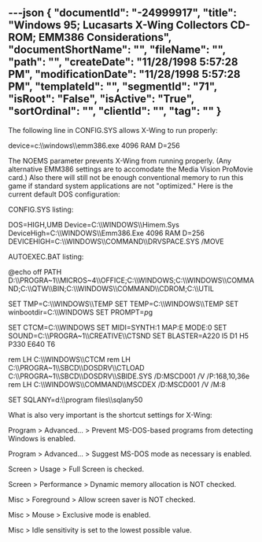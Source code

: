 ---json
{
  "documentId": "-24999917",
  "title": "Windows 95; Lucasarts X-Wing Collectors CD-ROM; EMM386 Considerations",
  "documentShortName": "",
  "fileName": "",
  "path": "",
  "createDate": "11/28/1998 5:57:28 PM",
  "modificationDate": "11/28/1998 5:57:28 PM",
  "templateId": "",
  "segmentId": "71",
  "isRoot": "False",
  "isActive": "True",
  "sortOrdinal": "",
  "clientId": "",
  "tag": ""
}
---

The following line in CONFIG.SYS allows X-Wing to run properly: 

device=c:&bsol;&bsol;windows&bsol;&bsol;emm386.exe 4096 RAM D=256

The NOEMS parameter prevents X-Wing from running properly. (Any alternative EMM386 settings are to accomodate the Media Vision ProMovie card.) Also there will still not be enough conventional memory to run this game if standard system applications are not &quot;optimized.&quot; Here is the current default DOS configuration:

CONFIG.SYS listing:

DOS=HIGH,UMB
Device=C:&bsol;&bsol;WINDOWS&bsol;&bsol;Himem.Sys
DeviceHigh=C:&bsol;&bsol;WINDOWS&bsol;&bsol;Emm386.Exe 4096 RAM D=256
DEVICEHIGH=C:&bsol;&bsol;WINDOWS&bsol;&bsol;COMMAND&bsol;&bsol;DRVSPACE.SYS /MOVE

AUTOEXEC.BAT listing:

@echo off
PATH D:&bsol;&bsol;PROGRA~1&bsol;&bsol;MICROS~4&bsol;&bsol;OFFICE;C:&bsol;&bsol;WINDOWS;C:&bsol;&bsol;WINDOWS&bsol;&bsol;COMMAND;C:&bsol;&bsol;QTW&bsol;&bsol;BIN;C:&bsol;&bsol;WINDOWS&bsol;&bsol;COMMAND&bsol;&bsol;CDROM;C:&bsol;&bsol;UTIL

SET TMP=C:&bsol;&bsol;WINDOWS&bsol;&bsol;TEMP
SET TEMP=C:&bsol;&bsol;WINDOWS&bsol;&bsol;TEMP
SET winbootdir=C:&bsol;&bsol;WINDOWS
SET PROMPT=$p$g

SET CTCM=C:&bsol;&bsol;WINDOWS
SET MIDI=SYNTH:1 MAP:E MODE:0
SET SOUND=C:&bsol;&bsol;PROGRA~1&bsol;&bsol;CREATIVE&bsol;&bsol;CTSND
SET BLASTER=A220 I5 D1 H5 P330 E640 T6 

rem LH C:&bsol;&bsol;WINDOWS&bsol;&bsol;CTCM
rem LH C:&bsol;&bsol;PROGRA~1&bsol;&bsol;SBCD&bsol;&bsol;DOSDRV&bsol;&bsol;CTLOAD C:&bsol;&bsol;PROGRA~1&bsol;&bsol;SBCD&bsol;&bsol;DOSDRV&bsol;&bsol;SBIDE.SYS /D:MSCD001 /V /P:168,10,36e
rem LH C:&bsol;&bsol;WINDOWS&bsol;&bsol;COMMAND&bsol;&bsol;MSCDEX /D:MSCD001 /V /M:8

SET SQLANY=d:&bsol;&bsol;program files&bsol;&bsol;sqlany50 

What is also very important is the shortcut settings for X-Wing:

Program &gt; Advanced... &gt; Prevent MS-DOS-based programs from detecting Windows is enabled.

Program &gt; Advanced... &gt; Suggest MS-DOS mode as necessary is enabled.

Screen &gt; Usage &gt; Full Screen is checked.

Screen &gt; Performance &gt; Dynamic memory allocation is NOT checked.

Misc &gt; Foreground &gt; Allow screen saver is NOT checked.

Misc &gt; Mouse &gt; Exclusive mode is enabled.

Misc &gt; Idle sensitivity is set to the lowest possible value.
